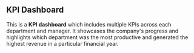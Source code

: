 ## KPI Dashboard

This is a **KPI dashboard** which includes multiple KPIs across each department and manager. It showcases the company's progress and highlights which department was the most productive and generated the highest revenue in a particular financial year.
